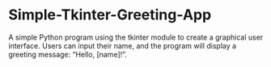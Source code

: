 # Simple-Tkinter-Greeting-App
A simple Python program using the tkinter module to create a graphical user interface. Users can input their name, and the program will display a greeting message: “Hello, [name]!”.
